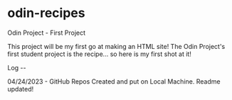 # odin-recipes
Odin Project - First Project

This project will be my first go at making an HTML site! The Odin Project's first student project is the recipe... so here is my first shot at it!

Log --

04/24/2023 - GitHub Repos Created and put on Local Machine. Readme updated!